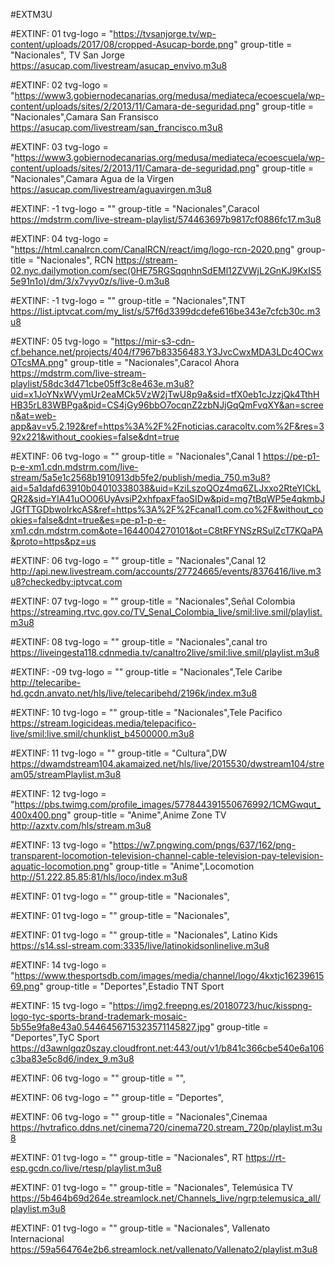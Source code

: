 #EXTM3U

#EXTINF: 01 tvg-logo = "https://tvsanjorge.tv/wp-content/uploads/2017/08/cropped-Asucap-borde.png" group-title = "Nacionales", TV San Jorge
https://asucap.com/livestream/asucap_envivo.m3u8

#EXTINF: 02 tvg-logo = "https://www3.gobiernodecanarias.org/medusa/mediateca/ecoescuela/wp-content/uploads/sites/2/2013/11/Camara-de-seguridad.png" group-title = "Nacionales",Camara San Fransisco
https://asucap.com/livestream/san_francisco.m3u8

#EXTINF: 03 tvg-logo = "https://www3.gobiernodecanarias.org/medusa/mediateca/ecoescuela/wp-content/uploads/sites/2/2013/11/Camara-de-seguridad.png" group-title = "Nacionales",Camara Agua de la Virgen
https://asucap.com/livestream/aguavirgen.m3u8







#EXTINF: -1 tvg-logo = "" group-title = "Nacionales",Caracol
https://mdstrm.com/live-stream-playlist/574463697b9817cf0886fc17.m3u8




#EXTINF: 04 tvg-logo = "https://html.canalrcn.com/CanalRCN/react/img/logo-rcn-2020.png" group-title = "Nacionales", RCN
https://stream-02.nyc.dailymotion.com/sec(0HE75RGSqqnhnSdEMl12ZVWjL2GnKJ9KxIS55e91n1o)/dm/3/x7vyv0z/s/live-0.m3u8


#EXTINF: -1 tvg-logo = "" group-title = "Nacionales",TNT
https://list.iptvcat.com/my_list/s/57f6d3399dcdefe616be343e7cfcb30c.m3u8


#EXTINF: 05 tvg-logo = "https://mir-s3-cdn-cf.behance.net/projects/404/f7967b83356483.Y3JvcCwxMDA3LDc4OCwxOTcsMA.png" group-title = "Nacionales",Caracol Ahora
https://mdstrm.com/live-stream-playlist/58dc3d471cbe05ff3c8e463e.m3u8?uid=x1JoYNxWVymUr2eaMCk5VzW2jTwU8p9a&sid=tfX0eb1cJzzjQk4TthHHB35rL83WBPga&pid=CS4jGy96bbO7ocqnZ2zbNJjGqQmFvqXY&an=screen&at=web-app&av=v5.2.192&ref=https%3A%2F%2Fnoticias.caracoltv.com%2F&res=392x221&without_cookies=false&dnt=true


#EXTINF: 06 tvg-logo = "" group-title = "Nacionales",Canal 1
https://pe-p1-p-e-xm1.cdn.mdstrm.com/live-stream/5a5e1c2568b1910913db5fe2/publish/media_750.m3u8?aid=5a1dafd63910b04010338038&uid=KziLszoQOz4mq6ZLJxxo2RteYICkLQR2&sid=YIA41uOO06UyAvsiP2xhfpaxFfaoSIDw&pid=mg7tBqWP5e4qkmbJJGfTTGDbwoIrkcAS&ref=https%3A%2F%2Fcanal1.com.co%2F&without_cookies=false&dnt=true&es=pe-p1-p-e-xm1.cdn.mdstrm.com&ote=1644004270101&ot=C8tRFYNSzRSulZcT7KQaPA&proto=https&pz=us


#EXTINF: 06 tvg-logo = "" group-title = "Nacionales",Canal 12
http://api.new.livestream.com/accounts/27724665/events/8376416/live.m3u8?checkedby:iptvcat.com

#EXTINF: 07 tvg-logo = "" group-title = "Nacionales",Señal Colombia
https://streaming.rtvc.gov.co/TV_Senal_Colombia_live/smil:live.smil/playlist.m3u8

#EXTINF: 08 tvg-logo = "" group-title = "Nacionales",canal tro 
https://liveingesta118.cdnmedia.tv/canaltro2live/smil:live.smil/playlist.m3u8

#EXTINF: -09 tvg-logo = "" group-title = "Nacionales",Tele Caribe
http://telecaribe-hd.gcdn.anvato.net/hls/live/telecaribehd/2196k/index.m3u8



#EXTINF: 10 tvg-logo = "" group-title = "Nacionales",Tele Pacifico 
https://stream.logicideas.media/telepacifico-live/smil:live.smil/chunklist_b4500000.m3u8

#EXTINF: 11 tvg-logo = "" group-title = "Cultura",DW
https://dwamdstream104.akamaized.net/hls/live/2015530/dwstream104/stream05/streamPlaylist.m3u8



#EXTINF: 12 tvg-logo = "https://pbs.twimg.com/profile_images/577844391550676992/1CMGwqut_400x400.png" group-title = "Anime",Anime Zone TV
http://azxtv.com/hls/stream.m3u8

#EXTINF: 13 tvg-logo = "https://w7.pngwing.com/pngs/637/162/png-transparent-locomotion-television-channel-cable-television-pay-television-aquatic-locomotion.png" group-title = "Anime",Locomotion
http://51.222.85.85:81/hls/loco/index.m3u8


#EXTINF: 01 tvg-logo = "" group-title = "Nacionales", 




#EXTINF: 01 tvg-logo = "" group-title = "Nacionales", 



#EXTINF: 01 tvg-logo = "" group-title = "Nacionales", Latino Kids
https://s14.ssl-stream.com:3335/live/latinokidsonlinelive.m3u8


#EXTINF: 14 tvg-logo = "https://www.thesportsdb.com/images/media/channel/logo/4kxtjc1623961569.png" group-title = "Deportes",Estadio TNT Sport


#EXTINF: 15 tvg-logo = "https://img2.freepng.es/20180723/huc/kisspng-logo-tyc-sports-brand-trademark-mosaic-5b55e9fa8e43a0.5446456715323571145827.jpg" group-title = "Deportes",TyC Sport
https://d3awnlgqz0szay.cloudfront.net:443/out/v1/b841c366cbe540e6a106c3ba83e5c8d6/index_9.m3u8


#EXTINF: 06 tvg-logo = "" group-title = "",



#EXTINF: 06 tvg-logo = "" group-title = "Deportes",



#EXTINF: 06 tvg-logo = "" group-title = "Nacionales",Cinemaa
https://hvtrafico.ddns.net/cinema720/cinema720.stream_720p/playlist.m3u8





#EXTINF: 01 tvg-logo = "" group-title = "Nacionales", RT
https://rt-esp.gcdn.co/live/rtesp/playlist.m3u8



#EXTINF: 01 tvg-logo = "" group-title = "Nacionales", Telemúsica TV
https://5b464b69d264e.streamlock.net/Channels_live/ngrp:telemusica_all/playlist.m3u8



#EXTINF: 01 tvg-logo = "" group-title = "Nacionales", Vallenato Internacional
https://59a564764e2b6.streamlock.net/vallenato/Vallenato2/playlist.m3u8 






